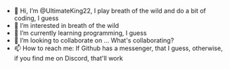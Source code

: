 - 👋 Hi, I’m @UltimateKing22, I play breath of the wild and do a bit of coding, I guess
- 👀 I’m interested in breath of the wild
- 🌱 I’m currently learning programming, I guess
- 💞️ I’m looking to collaborate on ... What's collaborating?
- 📫 How to reach me: If Github has a messenger, that I guess, otherwise, if you find me on Discord, that'll work

<!---
UltimateKing22/UltimateKing22 is a ✨ special ✨ repository because its `README.md` (this file) appears on your GitHub profile.
You can click the Preview link to take a look at your changes.
--->
